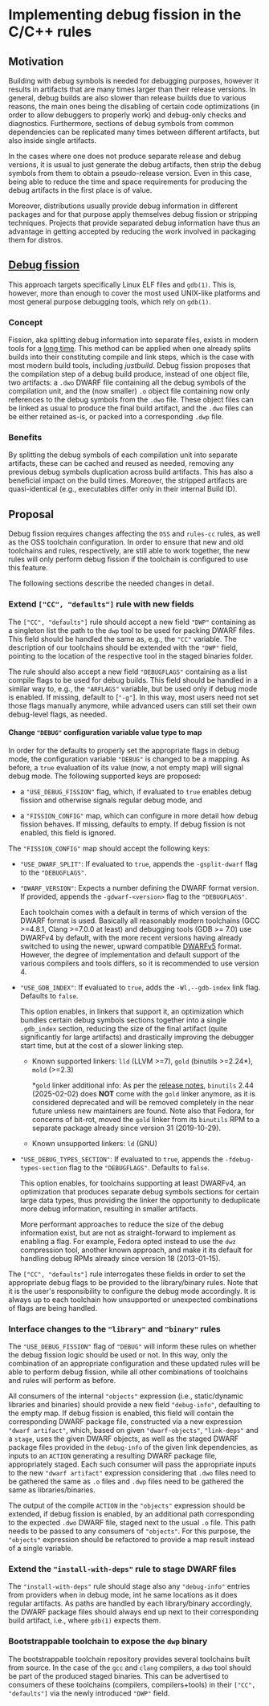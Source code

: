 Implementing debug fission in the C/C++ rules
=============================================

Motivation
----------

Building with debug symbols is needed for debugging purposes, however it
results in artifacts that are many times larger than their release versions.
In general, debug builds are also slower than release builds due to various
reasons, the main ones being the disabling of certain code optimizations (in
order to allow debuggers to properly work) and debug-only checks and
diagnostics. Furthermore, sections of debug symbols from common dependencies can
be replicated many times between different artifacts, but also inside single
artifacts.

In the cases where one does not produce separate release and debug versions,
it is usual to just generate the debug artifacts, then strip the debug symbols
from them to obtain a pseudo-release version. Even in this case, being able to
reduce the time and space requirements for producing the debug artifacts in the
first place is of value.

Moreover, distributions usually provide debug information in different packages
and for that purpose apply themselves debug fission or stripping techniques.
Projects that provide separated debug information have thus an advantage in
getting accepted by reducing the work involved in packaging them for distros.

[Debug fission](https://www.tweag.io/blog/2023-11-23-debug-fission)
-------------------------------------------------------------------

This approach targets specifically Linux ELF files and `gdb(1)`. This is,
however, more than enough to cover the most used UNIX-like platforms and most
general purpose debugging tools, which rely on `gdb(1)`.

### Concept

Fission, aka splitting debug information into separate files, exists in modern
tools for a [long time](https://gcc.gnu.org/wiki/DebugFission). This method
can be applied when one already splits builds into their constituting compile
and link steps, which is the case with most modern build tools, including
*justbuild*. Debug fission proposes that the compilation step of a debug build
produce, instead of one object file, two artifacts: a `.dwo` DWARF file
containing all the debug symbols of the compilation unit, and the (now smaller)
`.o` object file containing now only references to the debug symbols from the
`.dwo` file. These object files can be linked as usual to produce the final
build artifact, and the `.dwo` files can be either retained as-is, or packed
into a corresponding `.dwp` file.

### Benefits

By splitting the debug symbols of each compilation unit into separate
artifacts, these can be cached and reused as needed, removing any previous
debug symbols duplication across build artifacts. This has also a beneficial
impact on the build times. Moreover, the stripped artifacts are quasi-identical
(e.g., executables differ only in their internal Build ID).

Proposal
--------

Debug fission requires changes affecting the `OSS` and `rules-cc` rules, as well
as the OSS toolchain configuration. In order to ensure that new and old
toolchains and rules, respectively, are still able to work together, the new
rules will only perform debug fission if the toolchain is configured to use this
feature.

The following sections describe the needed changes in detail.

### Extend `["CC", "defaults"]` rule with new fields

The `["CC", "defaults"]` rule should accept a new field `"DWP"` containing as a
singleton list the path to the `dwp` tool to be used for packing DWARF files.
This field should be handled the same as, e.g., the `"CC"` variable. The
description of our toolchains should be extended with the `"DWP"` field,
pointing to the location of the respective tool in the staged binaries folder.

The rule should also accept a new field `"DEBUGFLAGS"` containing as a list
compile flags to be used for debug builds. This field should be handled in a
similar way to, e.g., the `"ARFLAGS"` variable, but be used only if debug mode
is enabled. If missing, default to [`"-g"`]. In this way, most users need not
set those flags manually anymore, while advanced users can still set their own
debug-level flags, as needed.

#### Change `"DEBUG"` configuration variable value type to map

In order for the defaults to properly set the appropriate flags in debug mode,
the configuration variable `"DEBUG"` is changed to be a mapping. As before, a
`true` evaluation of its value (now, a not empty map) will signal debug mode.
The following supported keys are proposed:

 - a `"USE_DEBUG_FISSION"` flag, which, if evaluated to `true` enables debug
   fission and otherwise signals regular debug mode, and

 - a `"FISSION_CONFIG"` map, which can configure in more detail how debug
   fission behaves. If missing, defaults to empty. If debug fission is not
   enabled, this field is ignored.

The `"FISSION_CONFIG"` map should accept the following keys:

 - `"USE_DWARF_SPLIT"`: If evaluated to `true`, appends the `-gsplit-dwarf`
   flag to the `"DEBUGFLAGS"`.

 - `"DWARF_VERSION"`: Expects a number defining the DWARF format version. If
   provided, appends the `-gdwarf-<version>` flag to the `"DEBUGFLAGS"`.

   Each toolchain comes with a default in terms of which version of the DWARF
   format is used. Basically all reasonably modern toolchains (GCC >=4.8.1,
   Clang >=7.0.0 at least) and debugging tools (GDB >= 7.0) use DWARFv4 by
   default, with the more recent versions having already switched to using the
   newer, upward compatible [DWARFv5](https://dwarfstd.org/dwarf5std.html)
   format. However, the degree of implementation and default support of the
   various compilers and tools differs, so it is recommended to use version 4.

 - `"USE_GDB_INDEX"`: If evaluated to `true`, adds the `-Wl,--gdb-index` link
   flag. Defaults to `false`.

   This option enables, in linkers that support it, an optimization which
   bundles certain debug symbols sections together into a single `.gdb_index`
   section, reducing the size of the final artifact (quite significantly for
   large artifacts) and drastically improving the debugger start time, but at
   the cost of a slower linking step.

    - Known supported linkers: `lld` (LLVM >=7), `gold` (binutils >=2.24*), `mold` (>=2.3)

      *`gold` linker additional info:
      As per the [release notes](https://lwn.net/Articles/1007541/), `binutils`
      2.44 (2025-02-02) does **NOT** come with the `gold` linker anymore, as it
      is considered deprecated and will be removed completely in the near future
      unless new maintainers are found. Note also that Fedora, for concerns of
      bit-rot, moved the `gold` linker from its `binutils` RPM to a separate
      package already since version 31 (2019-10-29).

    - Known unsupported linkers: `ld` (GNU)

 - `"USE_DEBUG_TYPES_SECTION"`: If evaluated to `true`, appends the
   `-fdebug-types-section` flag to the `"DEBUGFLAGS"`. Defaults to `false`.

   This option enables, for toolchains supporting at least DWARFv4, an
   optimization that produces separate debug symbols sections for certain large
   data types, thus providing the linker the opportunity to deduplicate more
   debug information, resulting in smaller artifacts.

   More performant approaches to reduce the size of the debug information exist,
   but are not as straight-forward to implement as enabling a flag. For example,
   Fedora opted instead to use the `dwz` compression tool, another known
   approach, and make it its default for handling debug RPMs already since
   version 18 (2013-01-15).

The `["CC", "defaults"]` rule interrogates these fields in order to set the
appropriate debug flags to be provided to the library/binary rules. Note
that it is the user's responsibility to configure the debug mode accordingly.
It is always up to each toolchain how unsupported or unexpected combinations of
flags are being handled.

### Interface changes to the `"library"` and `"binary"` rules

The `"USE_DEBUG_FISSION"` flag of `"DEBUG"` will inform these rules on whether
the debug fission logic should be used or not. In this way, only the combination
of an appropriate configuration and these updated rules will be able to perform
debug fission, while all other combinations of toolchains and rules will perform
as before.

All consumers of the internal `"objects"` expression (i.e., static/dynamic
libraries and binaries) should provide a new field `"debug-info"`, defaulting to
the empty map. If debug fission is enabled, this field will contain the
corresponding DWARF package file, constructed via a new expression
`"dwarf artifact"`, which, based on given `"dwarf-objects"`, `"link-deps"` and a
`stage`, uses the given DWARF objects, as well as the staged DWARF package files
provided in the `debug-info` of the given link dependencies, as inputs to an
`ACTION` generating a resulting DWARF package file, appropriately staged. Each
such consumer will pass the appropriate inputs to the new `"dwarf artifact"`
expression considering that `.dwo` files need to be gathered the same as `.o`
files and `.dwp` files need to be gathered the same as libraries/binaries.

The output of the compile `ACTION` in the `"objects"` expression should be
extended, if debug fission is enabled, by an additional path corresponding to
the expected `.dwo` DWARF file, staged next to the usual `.o` file. This path
needs to be passed to any consumers of `"objects"`. For this purpose, the
`"objects"` expression should be refactored to provide a map result instead of a
single variable.

### Extend the `"install-with-deps"` rule to stage DWARF files

The `"install-with-deps"` rule should stage also any `"debug-info"` entries from
providers when in debug mode, int he same locations as it does regular
artifacts. As paths are handled by each library/binary accordingly, the DWARF
package files should always end up next to their corresponding build artifact,
i.e., where `gdb(1)` expects them.

### Bootstrappable toolchain to expose the `dwp` binary

The bootstrappable toolchain repository provides several toolchains built from
source. In the case of the `gcc` and `clang` compilers, a `dwp` tool should be
part of the produced staged binaries. This can be advertised to consumers of
these toolchains (compilers, compilers+tools) in their `["CC", "defaults"]` via
the newly introduced `"DWP"` field.
